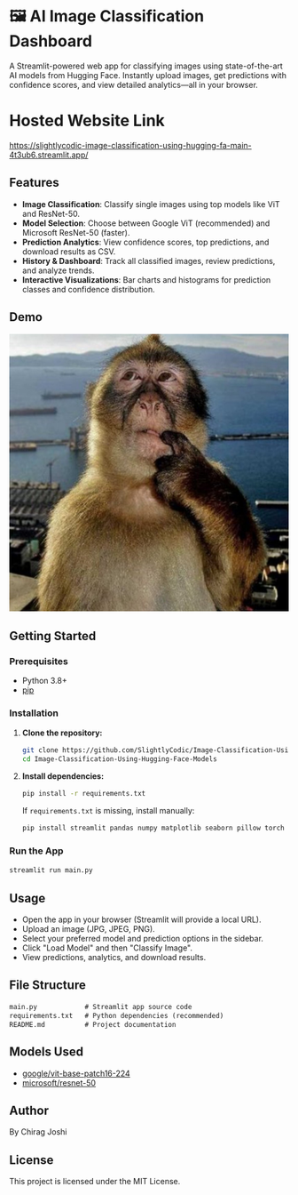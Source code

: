 # 🖼️ AI Image Classification Dashboard

A Streamlit-powered web app for classifying images using state-of-the-art AI models from Hugging Face. Instantly upload images, get predictions with confidence scores, and view detailed analytics—all in your browser.

# Hosted Website Link
https://slightlycodic-image-classification-using-hugging-fa-main-4t3ub6.streamlit.app/

## Features
- **Image Classification**: Classify single images using top models like ViT and ResNet-50.
- **Model Selection**: Choose between Google ViT (recommended) and Microsoft ResNet-50 (faster).
- **Prediction Analytics**: View confidence scores, top predictions, and download results as CSV.
- **History & Dashboard**: Track all classified images, review predictions, and analyze trends.
- **Interactive Visualizations**: Bar charts and histograms for prediction classes and confidence distribution.

## Demo
![Demo Screenshot](Monke.jpg)

## Getting Started
### Prerequisites
- Python 3.8+
- [pip](https://pip.pypa.io/en/stable/)

### Installation
1. **Clone the repository:**
   ```bash
   git clone https://github.com/SlightlyCodic/Image-Classification-Using-Hugging-Face-Models.git
   cd Image-Classification-Using-Hugging-Face-Models
   ```
2. **Install dependencies:**
   ```bash
   pip install -r requirements.txt
   ```
   If `requirements.txt` is missing, install manually:
   ```bash
   pip install streamlit pandas numpy matplotlib seaborn pillow torch transformers
   ```

### Run the App
```bash
streamlit run main.py
```

## Usage
- Open the app in your browser (Streamlit will provide a local URL).
- Upload an image (JPG, JPEG, PNG).
- Select your preferred model and prediction options in the sidebar.
- Click "Load Model" and then "Classify Image".
- View predictions, analytics, and download results.

## File Structure
```
main.py            # Streamlit app source code
requirements.txt   # Python dependencies (recommended)
README.md          # Project documentation
```

## Models Used
- [google/vit-base-patch16-224](https://huggingface.co/google/vit-base-patch16-224)
- [microsoft/resnet-50](https://huggingface.co/microsoft/resnet-50)

## Author
By Chirag Joshi

## License
This project is licensed under the MIT License.
